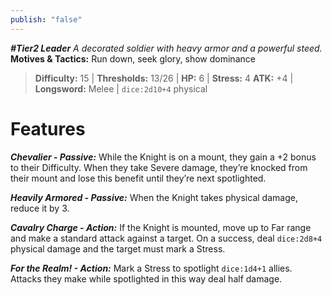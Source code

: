 ```yaml
---
publish: "false"
---
```

***#Tier2 Leader***
*A decorated soldier with heavy armor and a powerful steed.*
**Motives & Tactics:** Run down, seek glory, show dominance

> **Difficulty:** 15 | **Thresholds:** 13/26 | **HP:** 6 | **Stress:** 4
> **ATK:** +4 | **Longsword:** Melee | `dice:2d10+4` physical

# Features

***Chevalier - Passive:*** While the Knight is on a mount, they gain a +2 bonus to their Difficulty. When they take Severe damage, they’re knocked from their mount and lose this benefit until they’re next spotlighted.

***Heavily Armored - Passive:*** When the Knight takes physical damage, reduce it by 3.

***Cavalry Charge - Action:*** If the Knight is mounted, move up to Far range and make a standard attack against a target. On a success, deal `dice:2d8+4` physical damage and the target must mark a Stress.

***For the Realm! - Action:*** Mark a Stress to spotlight `dice:1d4+1` allies. Attacks they make while spotlighted in this way deal half damage.
